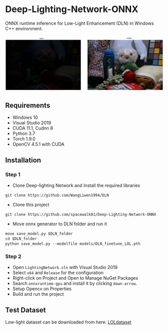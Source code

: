 # Deep-Lighting-Network-ONNX

ONNX runtime inference for Low-Light Enhancement (DLN) in Windows C++ environment. 
 
![demo](Example.JPG)

## Requirements
- Windows 10
- Visual Studio 2019
- CUDA 11.1, Cudnn 8
- Python 3.7
- Torch 1.9.0
- OpenCV 4.5.1 with CUDA

## Installation

### Step 1
- Clone Deep-lighting Network and Install the required libraries
``` 
git clone https://github.com/WangLiwen1994/DLN 
```
- Clone this project
```
git clone https://github.com/spacewalk01/Deep-Lighting-Network-ONNX
```
- Move onnx generator to DLN folder and run it
```
move save_model.py $DLN_folder 
cd $DLN_folder
python save_model.py --modelfile models/DLN_finetune_LOL.pth
```
### Step 2
- Open ```LightingNetwork.sln``` with Visual Studio 2019
- Select ```x64``` and ```Release``` for the configuration 
- Right-click on Project and Open to Manage NuGet Packages
- Search ```onnxruntime-gpu``` and install it by clicking ```down-arrow```.
- Setup Opencv on Properties
- Build and run the project

## Test Dataset
Low-light dataset can be downloaded from here: [LOLdataset](https://daooshee.github.io/BMVC2018website/)
